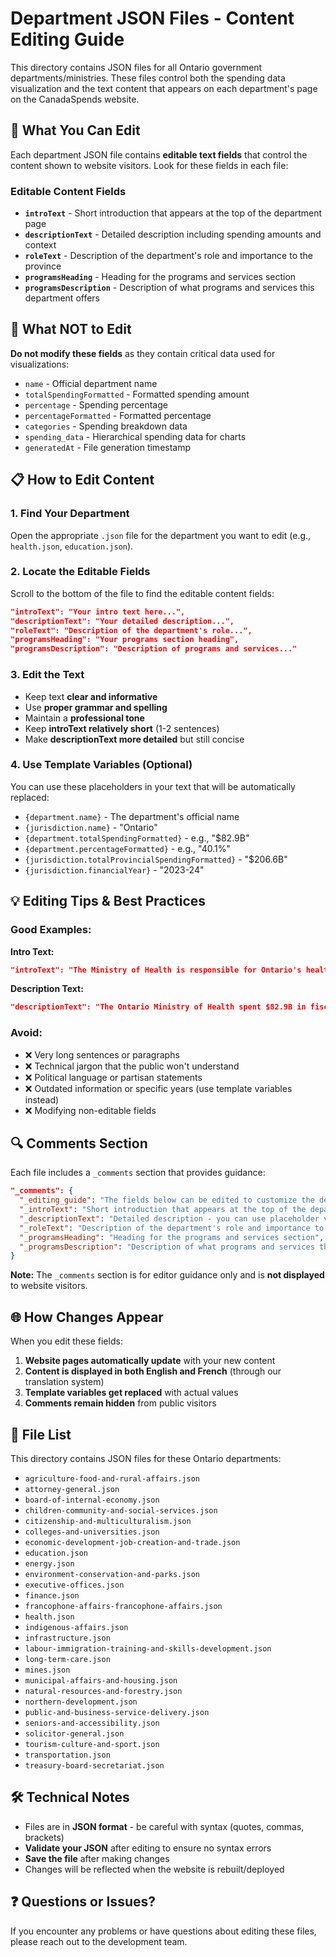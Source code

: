 # Department JSON Files - Content Editing Guide

This directory contains JSON files for all Ontario government departments/ministries. These files control both the spending data visualization and the text content that appears on each department's page on the CanadaSpends website.

## 📝 What You Can Edit

Each department JSON file contains **editable text fields** that control the content shown to website visitors. Look for these fields in each file:

### Editable Content Fields

- **`introText`** - Short introduction that appears at the top of the department page
- **`descriptionText`** - Detailed description including spending amounts and context
- **`roleText`** - Description of the department's role and importance to the province
- **`programsHeading`** - Heading for the programs and services section
- **`programsDescription`** - Description of what programs and services this department offers

## 🚫 What NOT to Edit

**Do not modify these fields** as they contain critical data used for visualizations:

- `name` - Official department name
- `totalSpendingFormatted` - Formatted spending amount
- `percentage` - Spending percentage
- `percentageFormatted` - Formatted percentage
- `categories` - Spending breakdown data
- `spending_data` - Hierarchical spending data for charts
- `generatedAt` - File generation timestamp

## 📋 How to Edit Content

### 1. Find Your Department

Open the appropriate `.json` file for the department you want to edit (e.g., `health.json`, `education.json`).

### 2. Locate the Editable Fields

Scroll to the bottom of the file to find the editable content fields:

```json
"introText": "Your intro text here...",
"descriptionText": "Your detailed description...",
"roleText": "Description of the department's role...",
"programsHeading": "Your programs section heading",
"programsDescription": "Description of programs and services..."
```

### 3. Edit the Text

- Keep text **clear and informative**
- Use **proper grammar and spelling**
- Maintain a **professional tone**
- Keep **introText relatively short** (1-2 sentences)
- Make **descriptionText more detailed** but still concise

### 4. Use Template Variables (Optional)

You can use these placeholders in your text that will be automatically replaced:

- `{department.name}` - The department's official name
- `{jurisdiction.name}` - "Ontario"
- `{department.totalSpendingFormatted}` - e.g., "$82.9B"
- `{department.percentageFormatted}` - e.g., "40.1%"
- `{jurisdiction.totalProvincialSpendingFormatted}` - "$206.6B"
- `{jurisdiction.financialYear}` - "2023-24"

## 💡 Editing Tips & Best Practices

### Good Examples:

**Intro Text:**

```json
"introText": "The Ministry of Health is responsible for Ontario's healthcare system, ensuring accessible, high-quality medical care and public health services for all Ontarians across the province."
```

**Description Text:**

```json
"descriptionText": "The Ontario Ministry of Health spent $82.9B in fiscal year (FY) 2023-24, representing 40.1% of the $206.6B in total provincial spending. This substantial investment ensures Ontarians have access to hospitals, physicians, public health programs, and essential medical services."
```

### Avoid:

- ❌ Very long sentences or paragraphs
- ❌ Technical jargon that the public won't understand
- ❌ Political language or partisan statements
- ❌ Outdated information or specific years (use template variables instead)
- ❌ Modifying non-editable fields

## 🔍 Comments Section

Each file includes a `_comments` section that provides guidance:

```json
"_comments": {
  "_editing_guide": "The fields below can be edited to customize the department page content. These texts will appear on the public website.",
  "_introText": "Short introduction that appears at the top of the department page",
  "_descriptionText": "Detailed description - you can use placeholder variables like {jurisdiction.name}, {department.name}, etc.",
  "_roleText": "Description of the department's role and importance to the province",
  "_programsHeading": "Heading for the programs and services section",
  "_programsDescription": "Description of what programs and services this department offers"
}
```

**Note:** The `_comments` section is for editor guidance only and is **not displayed** to website visitors.

## 🌐 How Changes Appear

When you edit these fields:

1. **Website pages automatically update** with your new content
2. **Content is displayed in both English and French** (through our translation system)
3. **Template variables get replaced** with actual values
4. **Comments remain hidden** from public visitors

## 📁 File List

This directory contains JSON files for these Ontario departments:

- `agriculture-food-and-rural-affairs.json`
- `attorney-general.json`
- `board-of-internal-economy.json`
- `children-community-and-social-services.json`
- `citizenship-and-multiculturalism.json`
- `colleges-and-universities.json`
- `economic-development-job-creation-and-trade.json`
- `education.json`
- `energy.json`
- `environment-conservation-and-parks.json`
- `executive-offices.json`
- `finance.json`
- `francophone-affairs-francophone-affairs.json`
- `health.json`
- `indigenous-affairs.json`
- `infrastructure.json`
- `labour-immigration-training-and-skills-development.json`
- `long-term-care.json`
- `mines.json`
- `municipal-affairs-and-housing.json`
- `natural-resources-and-forestry.json`
- `northern-development.json`
- `public-and-business-service-delivery.json`
- `seniors-and-accessibility.json`
- `solicitor-general.json`
- `tourism-culture-and-sport.json`
- `transportation.json`
- `treasury-board-secretariat.json`

## 🛠️ Technical Notes

- Files are in **JSON format** - be careful with syntax (quotes, commas, brackets)
- **Validate your JSON** after editing to ensure no syntax errors
- **Save the file** after making changes
- Changes will be reflected when the website is rebuilt/deployed

## ❓ Questions or Issues?

If you encounter any problems or have questions about editing these files, please reach out to the development team.
